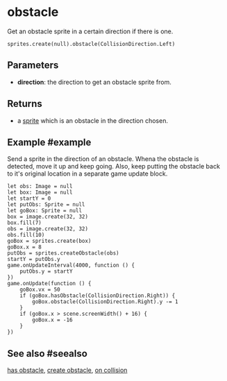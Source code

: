 # obstacle

Get an obstacle sprite in a certain direction if there is one.

```sig
sprites.create(null).obstacle(CollisionDirection.Left)
```
## Parameters

* **direction**: the direction to get an obstacle sprite from.

## Returns

* a [sprite](/types/sprite) which is an obstacle in the direction chosen.

## Example #example

Send a sprite in the direction of an obstacle. Whena the obstacle is detected, move it up and keep going. Also, keep putting the obstacle back to it's original location in a separate game update block.

```blocks
let obs: Image = null
let box: Image = null
let startY = 0
let putObs: Sprite = null
let goBox: Sprite = null
box = image.create(32, 32)
box.fill(7)
obs = image.create(32, 32)
obs.fill(10)
goBox = sprites.create(box)
goBox.x = 8
putObs = sprites.createObstacle(obs)
startY = putObs.y
game.onUpdateInterval(4000, function () {
    putObs.y = startY
})
game.onUpdate(function () {
    goBox.vx = 50
    if (goBox.hasObstacle(CollisionDirection.Right)) {
        goBox.obstacle(CollisionDirection.Right).y -= 1
    }
    if (goBox.x > scene.screenWidth() + 16) {
        goBox.x = -16
    }
})
```

## See also #seealso

[has obstacle](/reference/sprites/sprite/has-obstacle),
[create obstacle](/reference/sprites/sprite/create-obstacle),
[on collision](/reference/sprites/sprite/on-collision)
